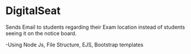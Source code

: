 # DigitalSeat
Sends Email to students regarding their Exam location instead of students seeing it on the notice board.


-Using Node Js, File Structure, EJS, Bootstrap templates
